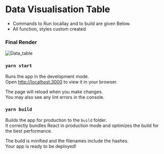 # Data Visualisation Table

- Commands to Run locallay and to build are given Below.
- All function, styles custom created 

### Final Render

![Data_table](https://github.com/sssidharth/data-visualization/src/Assets/Data_table.jpg)

### `yarn start`

Runs the app in the development mode.\
Open [http://localhost:3000](http://localhost:3000) to view it in your browser.

The page will reload when you make changes.\
You may also see any lint errors in the console.

### `yarn build`

Builds the app for production to the `build` folder.\
It correctly bundles React in production mode and optimizes the build for the best performance.

The build is minified and the filenames include the hashes.\
Your app is ready to be deployed!




